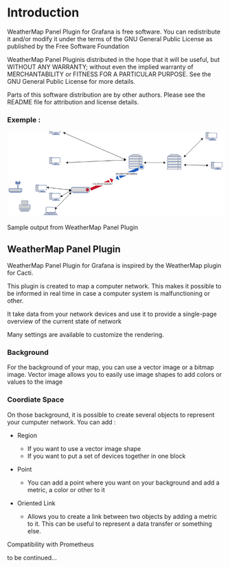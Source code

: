# Introduction

WeatherMap Panel Plugin for Grafana is free software. You can redistribute it and/or modify it under the terms of the GNU General Public License as published by the Free Software Foundation

WeatherMap Panel Pluginis distributed in the hope that it will be useful, but WITHOUT ANY WARRANTY; without even the implied warranty of MERCHANTABILITY or FITNESS FOR A PARTICULAR PURPOSE. See the GNU General Public License for more details.

Parts of this software distribution are by other authors. Please see the README file for attribution and license details.

### Exemple :

![exemple](../../screenshots/init/exemple.png)

Sample output from WeatherMap Panel Plugin

## WeatherMap Panel Plugin

WeatherMap Panel Plugin for Grafana is inspired by the WeatherMap plugin for Cacti.

This plugin is created to map a computer network. This makes it possible to be informed in real time in case a computer system is malfunctioning or other.

It take data from your network devices and use it to provide a single-page overview of the current state of network

Many settings are available to customize the rendering.

### Background

For the background of your map, you can use a vector image or a bitmap image. Vector image allows you to easily use image shapes to add colors or values to the image

### Coordiate Space

On those background, it is possible to create several objects to represent your cumputer network. 
You can add :
- Region
    - If you want to use a vector image shape
    - If you want to put a set of devices together in one block

- Point
    - You can add a point where you want on your background and add a metric, a color or other to it

- Oriented Link
    - Allows you to create a link between two objects by adding a metric to it. This can be useful to represent a data transfer or something else.


Compatibility with  Prometheus

to be continued...
